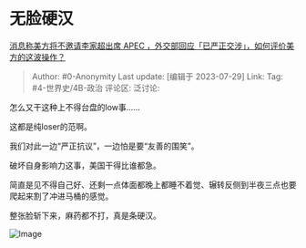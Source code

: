 # 无脸硬汉
[消息称美方将不邀请李家超出席 APEC ，外交部回应「已严正交涉」，如何评价美方的这波操作？](https://www.zhihu.com/question/614509852/answer/3140195272)

> Author: #0-Anonymity
> Last update: [编辑于 2023-07-29]
> Link:
> Tag: #4-世界史/4B-政治
> 评论区:
> 泛讨论:

怎么又干这种上不得台盘的low事……

这都是纯loser的范啊。

我们对此一边“严正抗议”，一边怕是要“友善的围笑”。

破坏自身影响力这事，美国干得比谁都急。

简直是见不得自己好、还剩一点体面都晚上都睡不着觉、辗转反侧到半夜三点也要爬起来割了冲进马桶的感觉。

整张脸斩下来，麻药都不打，真是条硬汉。

![Image](https://picx.zhimg.com/50/v2-dac4c80ef296c984319a9613a53b55a9_720w.jpg?source=1940ef5c)
